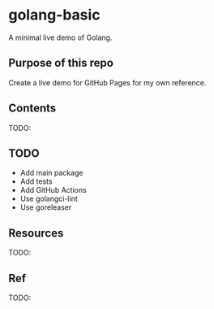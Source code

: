 # golang-basic

A minimal live demo of Golang.

## Purpose of this repo

Create a live demo for GitHub Pages for my own reference.

## Contents

TODO:

## TODO

- Add main package
- Add tests
- Add GitHub Actions
- Use golangci-lint
- Use goreleaser

## Resources

TODO:

## Ref

TODO:
